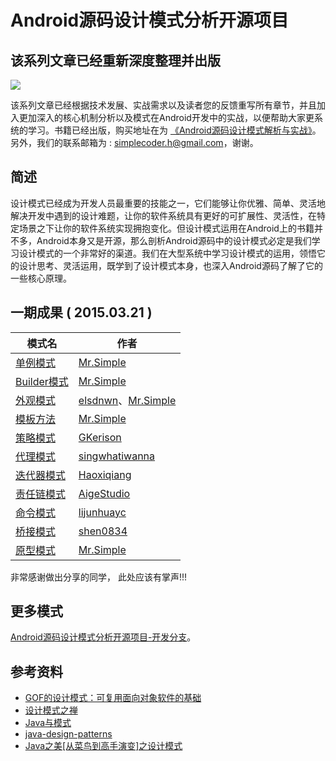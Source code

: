 # Android源码设计模式分析开源项目 

## 该系列文章已经重新深度整理并出版

![](http://img3x5.ddimg.cn/73/12/23802445-1_w_3.jpg)

该系列文章已经根据技术发展、实战需求以及读者您的反馈重写所有章节，并且加入更加深入的核心机制分析以及模式在Android开发中的实战，以便帮助大家更系统的学习。书籍已经出版，购买地址在为 [《Android源码设计模式解析与实战》](http://item.jd.com/11793928.html)。另外，我们的联系邮箱为 : simplecoder.h@gmail.com，谢谢。


## 简述
设计模式已经成为开发人员最重要的技能之一，它们能够让你优雅、简单、灵活地解决开发中遇到的设计难题，让你的软件系统具有更好的可扩展性、灵活性，在特定场景之下让你的软件系统实现拥抱变化。但设计模式运用在Android上的书籍并不多，Android本身又是开源，那么剖析Android源码中的设计模式必定是我们学习设计模式的一个非常好的渠道。我们在大型系统中学习设计模式的运用，领悟它的设计思考、灵活运用，既学到了设计模式本身，也深入Android源码了解了它的一些核心原理。      
 
## 一期成果 ( 2015.03.21 )
|     模式名    |    作者    |
|    -----    |    ------   |
|    [单例模式](singleton/mr.simple)   	 | [Mr.Simple](https://github.com/bboyfeiyu)|  
|    [Builder模式](builder/mr.simple)  	 | [Mr.Simple](https://github.com/bboyfeiyu)|  
|    [外观模式](facade/elsdnwn)   	     | [elsdnwn](https://github.com/elsdnwn)、[Mr.Simple](https://github.com/bboyfeiyu)|   
|    [模板方法](template-method/mr.simple)   | [Mr.Simple](https://github.com/bboyfeiyu) | 
|    [策略模式](strategy/gkerison)      | [GKerison](https://github.com/GKerison) | 
|    [代理模式](proxy/singwhatiwanna)   | [singwhatiwanna](https://github.com/singwhatiwanna) |  
|    [迭代器模式](iterator/haoxiqiang) | [Haoxiqiang](https://github.com/Haoxiqiang)|  
|    [责任链模式](chain-of-responsibility/AigeStudio) | [AigeStudio](https://github.com/AigeStudio)|  
|    [命令模式](command/lijunhuayc) | [lijunhuayc](https://github.com/lijunhuayc)|  
|    [桥接模式](bridge/shen0834) | [shen0834](https://github.com/shen0834)|  
|    [原型模式](prototype/mr.simple) | [Mr.Simple](https://github.com/bboyfeiyu)| 

非常感谢做出分享的同学， 此处应该有掌声!!!      

## 更多模式
[Android源码设计模式分析开源项目-开发分支](https://github.com/simple-android-framework-exchange/android_design_patterns_analysis)。

## 参考资料
* [GOF的设计模式：可复用面向对象软件的基础](http://item.jd.com/10057319.html)
* [设计模式之禅](http://item.jd.com/11414555.html)
* [Java与模式](http://item.jd.com/10094286.html)
* [java-design-patterns](https://github.com/iluwatar/java-design-patterns)
* [Java之美[从菜鸟到高手演变]之设计模式](http://blog.csdn.net/zhangerqing/article/details/8194653)
